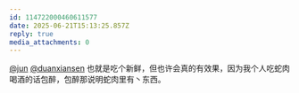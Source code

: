 ```yaml
---
id: 114722000460611577
date: 2025-06-21T15:13:25.857Z
reply: true
media_attachments: 0
---
```


[@jun](https://social.luzhaojun.com/@jun) [@duanxiansen](https://duanbo.cc/@duanxiansen) 也就是吃个新鲜，但也许会真的有效果，因为我个人吃蛇肉喝酒的话包醉，包醉那说明蛇肉里有丶东西。


